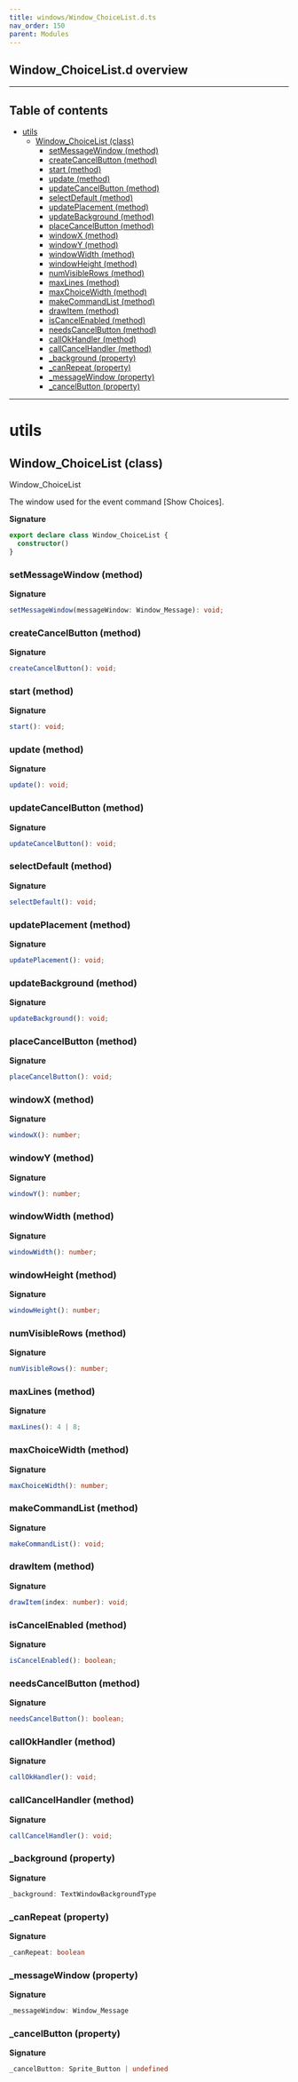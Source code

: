 ```yaml
---
title: windows/Window_ChoiceList.d.ts
nav_order: 150
parent: Modules
---
```


## Window_ChoiceList.d overview

---

<h2 class="text-delta">Table of contents</h2>

- [utils](#utils)
  - [Window_ChoiceList (class)](#window_choicelist-class)
    - [setMessageWindow (method)](#setmessagewindow-method)
    - [createCancelButton (method)](#createcancelbutton-method)
    - [start (method)](#start-method)
    - [update (method)](#update-method)
    - [updateCancelButton (method)](#updatecancelbutton-method)
    - [selectDefault (method)](#selectdefault-method)
    - [updatePlacement (method)](#updateplacement-method)
    - [updateBackground (method)](#updatebackground-method)
    - [placeCancelButton (method)](#placecancelbutton-method)
    - [windowX (method)](#windowx-method)
    - [windowY (method)](#windowy-method)
    - [windowWidth (method)](#windowwidth-method)
    - [windowHeight (method)](#windowheight-method)
    - [numVisibleRows (method)](#numvisiblerows-method)
    - [maxLines (method)](#maxlines-method)
    - [maxChoiceWidth (method)](#maxchoicewidth-method)
    - [makeCommandList (method)](#makecommandlist-method)
    - [drawItem (method)](#drawitem-method)
    - [isCancelEnabled (method)](#iscancelenabled-method)
    - [needsCancelButton (method)](#needscancelbutton-method)
    - [callOkHandler (method)](#callokhandler-method)
    - [callCancelHandler (method)](#callcancelhandler-method)
    - [\_background (property)](#_background-property)
    - [\_canRepeat (property)](#_canrepeat-property)
    - [\_messageWindow (property)](#_messagewindow-property)
    - [\_cancelButton (property)](#_cancelbutton-property)

---

# utils

## Window_ChoiceList (class)

Window_ChoiceList

The window used for the event command [Show Choices].

**Signature**

```ts
export declare class Window_ChoiceList {
  constructor()
}
```

### setMessageWindow (method)

**Signature**

```ts
setMessageWindow(messageWindow: Window_Message): void;
```

### createCancelButton (method)

**Signature**

```ts
createCancelButton(): void;
```

### start (method)

**Signature**

```ts
start(): void;
```

### update (method)

**Signature**

```ts
update(): void;
```

### updateCancelButton (method)

**Signature**

```ts
updateCancelButton(): void;
```

### selectDefault (method)

**Signature**

```ts
selectDefault(): void;
```

### updatePlacement (method)

**Signature**

```ts
updatePlacement(): void;
```

### updateBackground (method)

**Signature**

```ts
updateBackground(): void;
```

### placeCancelButton (method)

**Signature**

```ts
placeCancelButton(): void;
```

### windowX (method)

**Signature**

```ts
windowX(): number;
```

### windowY (method)

**Signature**

```ts
windowY(): number;
```

### windowWidth (method)

**Signature**

```ts
windowWidth(): number;
```

### windowHeight (method)

**Signature**

```ts
windowHeight(): number;
```

### numVisibleRows (method)

**Signature**

```ts
numVisibleRows(): number;
```

### maxLines (method)

**Signature**

```ts
maxLines(): 4 | 8;
```

### maxChoiceWidth (method)

**Signature**

```ts
maxChoiceWidth(): number;
```

### makeCommandList (method)

**Signature**

```ts
makeCommandList(): void;
```

### drawItem (method)

**Signature**

```ts
drawItem(index: number): void;
```

### isCancelEnabled (method)

**Signature**

```ts
isCancelEnabled(): boolean;
```

### needsCancelButton (method)

**Signature**

```ts
needsCancelButton(): boolean;
```

### callOkHandler (method)

**Signature**

```ts
callOkHandler(): void;
```

### callCancelHandler (method)

**Signature**

```ts
callCancelHandler(): void;
```

### \_background (property)

**Signature**

```ts
_background: TextWindowBackgroundType
```

### \_canRepeat (property)

**Signature**

```ts
_canRepeat: boolean
```

### \_messageWindow (property)

**Signature**

```ts
_messageWindow: Window_Message
```

### \_cancelButton (property)

**Signature**

```ts
_cancelButton: Sprite_Button | undefined
```
